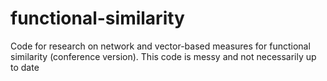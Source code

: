 # functional-similarity
Code for research on network and vector-based measures for functional similarity (conference version).
This code is messy and not necessarily up to date
